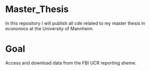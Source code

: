 # Master_Thesis

In this repository I will publish all cde related to my master thesis in economics at the University of Mannheim.

# Goal

Access and download data from the FBI UCR reporting sheme.

